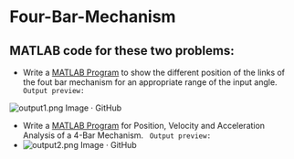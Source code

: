 # Four-Bar-Mechanism
## MATLAB code for these two problems:
- Write a [MATLAB Program](https://github.com/sudesh1122/Four-Bar-Mechanism/blob/master/four_bar_position.m) to show the different position of the links of the fout bar mechanism for an 	appropriate range of the input angle.
 ` Output preview:` 
 
 ![output1.png Image · GitHub](https://github.com/sudesh1122/Four-Bar-Mechanism/blob/master/output1.png?raw=true)
- Write a [MATLAB Program](https://github.com/sudesh1122/Four-Bar-Mechanism/blob/master/four_bar.m) for Position, Velocity and Acceleration Analysis of a 4-Bar Mechanism.
` Output preview:` 
- ![output2.png Image · GitHub](https://github.com/sudesh1122/Four-Bar-Mechanism/blob/master/output2.png?raw=true)
